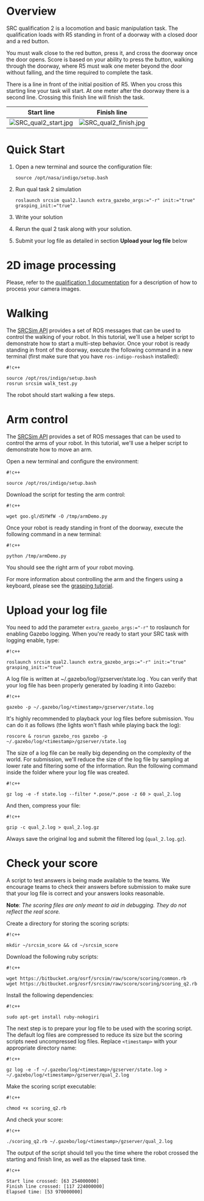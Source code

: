 # Overview

SRC qualification 2 is a locomotion and basic manipulation task. The qualification loads with R5 standing in front of a doorway with a closed door and a red button. 

You must walk close to the red button, press it, and cross the doorway once the door opens. Score is based on your ability to press the button, walking through the doorway, where R5 must walk one meter beyond the door without falling, and the time required to complete the task.

There is a line in front of the initial position of R5. When you cross this starting line your task will start. At one meter after the doorway there is a second line. Crossing this finish line will finish the task.

Start line | Finish line 
-----------|------------
![SRC_qual2_start.jpg](https://bitbucket.org/repo/xEbAAe/images/761926837-SRC_qual2_start.jpg) | ![SRC_qual2_finish.jpg](https://bitbucket.org/repo/xEbAAe/images/3413243251-SRC_qual2_finish.jpg)


# Quick Start

1. Open a new terminal and source the configuration file:

    ```
    source /opt/nasa/indigo/setup.bash
    ```

1. Run qual task 2 simulation

    ```
    roslaunch srcsim qual2.launch extra_gazebo_args:="-r" init:="true" grasping_init:="true"
    ```

1. Write your solution

1. Rerun the qual 2 task along with your solution.

1. Submit your log file as detailed in section **Upload your log file** below

# 2D image processing

Please, refer to the [qualification 1 documentation](https://bitbucket.org/osrf/srcsim/wiki/qual_task1) for a description of how to process your camera images.

# Walking

The [SRCSim API](https://bitbucket.org/osrf/srcsim/wiki/api) provides a set of ROS messages that can be used to control the walking of your robot. In this tutorial, we'll use a helper script to demonstrate how to start a multi-step behavior. Once your robot is ready standing in front of the doorway, execute the following command in a new terminal (first make sure that you have `ros-indigo-rosbash` installed):


```
#!c++

source /opt/ros/indigo/setup.bash
rosrun srcsim walk_test.py
```

The robot should start walking a few steps. 


# Arm control

The [SRCSim API](https://bitbucket.org/osrf/srcsim/wiki/api) provides a set of ROS messages that can be used to control the arms of your robot. In this tutorial, we'll use a helper script to demonstrate how to move an arm.

Open a new terminal and configure the environment:

```
#!c++

source /opt/ros/indigo/setup.bash
```

Download the script for testing the arm control:

```
#!c++

wget goo.gl/dSYWfW -O /tmp/armDemo.py
```

Once your robot is ready standing in front of the doorway, execute the following command in a new terminal:


```
#!c++

python /tmp/armDemo.py
```

You should see the right arm of your robot moving.

For more information about controlling the arm and the fingers using a keyboard, please see the [grasping tutorial](https://bitbucket.org/osrf/srcsim/wiki/grasping).

# Upload your log file

You need to add the parameter `extra_gazebo_args:="-r"` to roslaunch for enabling Gazebo logging. When you're ready to start your SRC task with logging enable, type:


```
#!c++

roslaunch srcsim qual2.launch extra_gazebo_args:="-r" init:="true" grasping_init:="true"
```

A log file is written at ~/.gazebo/log/<timestamp>/gzserver/state.log . You can verify that your log file has been properly generated by loading it into Gazebo:

```
#!c++

gazebo -p ~/.gazebo/log/<timestamp>/gzserver/state.log
```

It's highly recommended to playback your log files before submission.
You can do it as follows (the lights won't flash while playing back the log):

~~~
roscore & rosrun gazebo_ros gazebo -p ~/.gazebo/log/<timestamp>/gzserver/state.log 
~~~

The size of a log file can be really big depending on the complexity of the world. For submission, we'll reduce the size of the log file by sampling at lower rate and filtering some of the information. Run the following command inside the folder where your log file was created. 


```
#!c++

gz log -e -f state.log --filter *.pose/*.pose -z 60 > qual_2.log
```

And then, compress your file:

```
#!c++

gzip -c qual_2.log > qual_2.log.gz
```

Always save the original log and submit the filtered log (`qual_2.log.gz`).

# Check your score

A script to test answers is being made available to the teams. We encourage teams to check their answers before submission to make sure that your log file is correct and your answers looks reasonable.

**Note**: *The scoring files are only meant to aid in debugging. They do not reflect the real score.*

Create a directory for storing the scoring scripts:


```
#!c++

mkdir ~/srcsim_score && cd ~/srcsim_score
```


Download the following ruby scripts:


```
#!c++

wget https://bitbucket.org/osrf/srcsim/raw/score/scoring/common.rb
wget https://bitbucket.org/osrf/srcsim/raw/score/scoring/scoring_q2.rb
```

Install the following dependencies:


```
#!c++

sudo apt-get install ruby-nokogiri
```


The next step is to prepare your log file to be used with the scoring script. The default log files are compressed to reduce its size but the scoring scripts need uncompressed log files. Replace `<timestamp>` with your appropriate directory name:
 

```
#!c++

gz log -e -f ~/.gazebo/log/<timestamp>/gzserver/state.log > ~/.gazebo/log/<timestamp>/gzserver/qual_2.log
```

Make the scoring script executable:


```
#!c++

chmod +x scoring_q2.rb
```

And check your score:


```
#!c++

./scoring_q2.rb ~/.gazebo/log/<timestamp>/gzserver/qual_2.log

```

The output of the script should tell you the time where the robot crossed the starting and finish line, as well as the elapsed task time.


```
#!c++

Start line crossed: [63 254000000]
Finish line crossed: [117 224000000]
Elapsed time: [53 970000000]
```